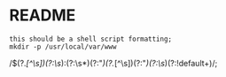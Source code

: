 # README #
```shell
this should be a shell script formatting;
mkdir -p /usr/local/var/www
```


/\$(?<name>.*[^\s])(?:\s*):(?:\s*)(?:"*)(?<value>.*[^\s])(?:"*)(?:\s*)(?:!default+)/;
